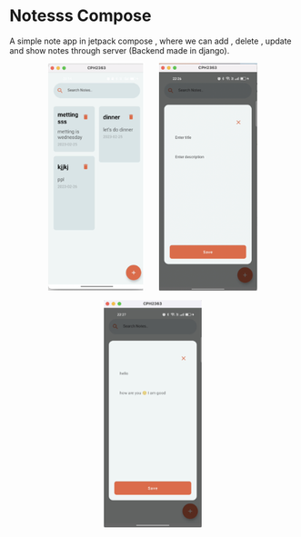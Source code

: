 # Notesss Compose

A simple note app in jetpack compose , where we can add , delete , update and show notes through server (Backend made in django).

<p align="center">
<img src="screenshot/one.png" height="400">
&nbsp;
&nbsp;
&nbsp;
<img src="screenshot/two.png" height="400">
</p>

<p align="center">
<img src="screenshot/three.png" height="400">
</p>
